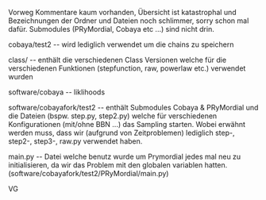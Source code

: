 Vorweg Kommentare kaum vorhanden, Übersicht ist katastrophal und Bezeichnungen der Ordner und Dateien noch schlimmer, sorry schon mal dafür. Submodules (PRyMordial, Cobaya etc ...) sind nicht drin.

cobaya/test2 -- wird lediglich verwendet um die chains zu speichern

class/ --  enthält die verschiedenen Class Versionen welche für die verschiedenen Funktionen (stepfunction, raw, powerlaw etc.) verwendet wurden 

software/cobaya --  liklihoods

software/cobayafork/test2 -- enthält Submodules Cobaya & PRyMordial und die Dateien (bspw. step.py, step2.py) welche für verschiedenen Konfigurationen (mit/ohne BBN ...) das Sampling starten. Wobei erwähnt werden muss, dass wir (aufgrund von Zeitproblemen) lediglich step-, step2-, step3-, raw.py verwendet haben.

main.py -- Datei welche benutz wurde um Prymordial jedes mal neu zu initialisieren, da wir das Problem mit den globalen variablen hatten. (software/cobayafork/test2/PRyMordial/main.py) 

VG
